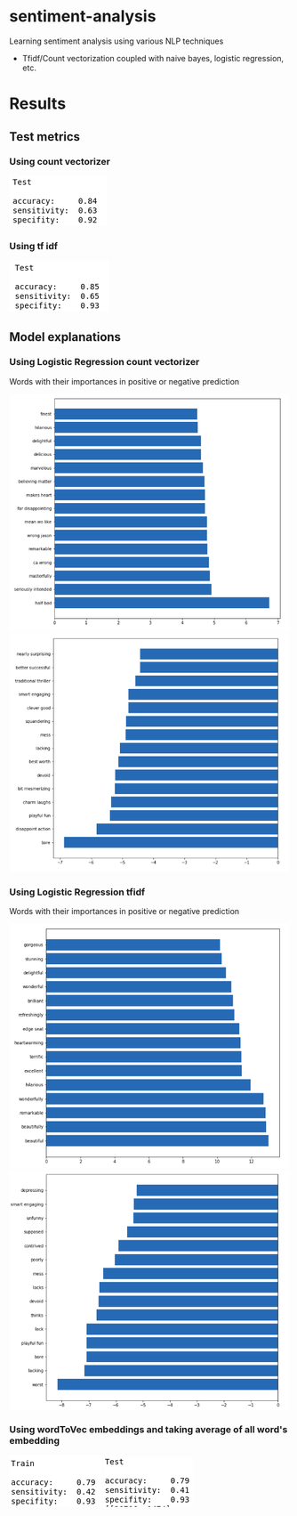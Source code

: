 # sentiment-analysis

Learning sentiment analysis using various NLP techniques
- Tfidf/Count vectorization coupled with naive bayes, logistic regression, etc.

# Results

## Test metrics

### Using count vectorizer

![Bayes](./images/count_vectorizer.png)

### Using tf idf

![Bayes](./images/tf-idf.png)

## Model explanations

### Using Logistic Regression count vectorizer

Words with their importances in positive or negative prediction

![Logistic](./images/positive_count_vectorizer.png)
![Logistic](./images/negative_count_vectorizer.png)

### Using Logistic Regression tfidf

Words with their importances in positive or negative prediction

![Logistic](./images/positive_tfidf.png)
![Logistic](./images/negative_tfidf.png)

### Using wordToVec embeddings and taking average of all word's embedding

![wordtovec](./images/embeddings.png)
![wordtovec](./images/embeddings_test.png)
